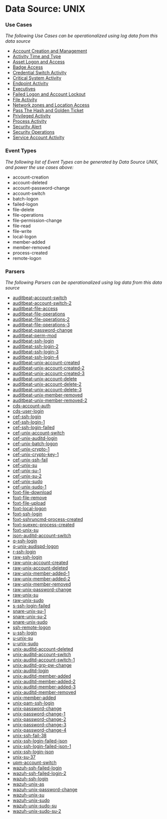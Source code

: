 Data Source: UNIX
=================

### Use Cases

_The following Use Cases can be operationalized using log data from this data source_

* [Account Creation and Management](usecase_account_creation_and_management.md)
* [Activity Time  and Type](usecase_activity_time__and_type.md)
* [Asset Logon and Access](usecase_asset_logon_and_access.md)
* [Badge Access](usecase_badge_access.md)
* [Credential Switch Activity](usecase_credential_switch_activity.md)
* [Critical System Activity](usecase_critical_system_activity.md)
* [Endpoint Activity](usecase_endpoint_activity.md)
* [Executives](usecase_executives.md)
* [Failed Logon and Account Lockout](usecase_failed_logon_and_account_lockout.md)
* [File Activity](usecase_file_activity.md)
* [Network zones and Location Access](usecase_network_zones_and_location_access.md)
* [Pass The Hash and Golden Ticket](usecase_pass_the_hash_and_golden_ticket.md)
* [Privileged Activity](usecase_privileged_activity.md)
* [Process Activity](usecase_process_activity.md)
* [Security Alert](usecase_security_alert.md)
* [Security Operations](usecase_security_operations.md)
* [Service Account Activity](usecase_service_account_activity.md)


### Event Types

_The following list of Event Types can be generated by Data Source UNIX, and power the use cases above:_

- account-creation
- account-deleted
- account-password-change
- account-switch
- batch-logon
- failed-logon
- file-delete
- file-operations
- file-permission-change
- file-read
- file-write
- local-logon
- member-added
- member-removed
- process-created
- remote-logon


### Parsers

_The following Parsers can be operationalized using log data from this data source_

* [auditbeat-account-switch](parserContent_auditbeat-account-switch.md)
* [auditbeat-account-switch-2](parserContent_auditbeat-account-switch-2.md)
* [auditbeat-file-access](parserContent_auditbeat-file-access.md)
* [auditbeat-file-operations](parserContent_auditbeat-file-operations.md)
* [auditbeat-file-operations-2](parserContent_auditbeat-file-operations-2.md)
* [auditbeat-file-operations-3](parserContent_auditbeat-file-operations-3.md)
* [auditbeat-password-change](parserContent_auditbeat-password-change.md)
* [auditbeat-perm-mod](parserContent_auditbeat-perm-mod.md)
* [auditbeat-ssh-login](parserContent_auditbeat-ssh-login.md)
* [auditbeat-ssh-login-2](parserContent_auditbeat-ssh-login-2.md)
* [auditbeat-ssh-login-3](parserContent_auditbeat-ssh-login-3.md)
* [auditbeat-ssh-login-4](parserContent_auditbeat-ssh-login-4.md)
* [auditbeat-unix-account-created](parserContent_auditbeat-unix-account-created.md)
* [auditbeat-unix-account-created-2](parserContent_auditbeat-unix-account-created-2.md)
* [auditbeat-unix-account-created-3](parserContent_auditbeat-unix-account-created-3.md)
* [auditbeat-unix-account-delete](parserContent_auditbeat-unix-account-delete.md)
* [auditbeat-unix-account-delete-2](parserContent_auditbeat-unix-account-delete-2.md)
* [auditbeat-unix-account-delete-3](parserContent_auditbeat-unix-account-delete-3.md)
* [auditbeat-unix-member-removed](parserContent_auditbeat-unix-member-removed.md)
* [auditbeat-unix-member-removed-2](parserContent_auditbeat-unix-member-removed-2.md)
* [cds-account-auth](parserContent_cds-account-auth.md)
* [cds-user-login](parserContent_cds-user-login.md)
* [cef-ssh-login](parserContent_cef-ssh-login.md)
* [cef-ssh-login-1](parserContent_cef-ssh-login-1.md)
* [cef-ssh-login-failed](parserContent_cef-ssh-login-failed.md)
* [cef-unix-account-switch](parserContent_cef-unix-account-switch.md)
* [cef-unix-auditd-login](parserContent_cef-unix-auditd-login.md)
* [cef-unix-batch-logon](parserContent_cef-unix-batch-logon.md)
* [cef-unix-crypto-1](parserContent_cef-unix-crypto-1.md)
* [cef-unix-crypto-key-1](parserContent_cef-unix-crypto-key-1.md)
* [cef-unix-ssh-fail](parserContent_cef-unix-ssh-fail.md)
* [cef-unix-su](parserContent_cef-unix-su.md)
* [cef-unix-su-1](parserContent_cef-unix-su-1.md)
* [cef-unix-su-2](parserContent_cef-unix-su-2.md)
* [cef-unix-sudo](parserContent_cef-unix-sudo.md)
* [cef-unix-sudo-1](parserContent_cef-unix-sudo-1.md)
* [foxt-file-download](parserContent_foxt-file-download.md)
* [foxt-file-remove](parserContent_foxt-file-remove.md)
* [foxt-file-upload](parserContent_foxt-file-upload.md)
* [foxt-local-logon](parserContent_foxt-local-logon.md)
* [foxt-ssh-login](parserContent_foxt-ssh-login.md)
* [foxt-sshruncmd-process-created](parserContent_foxt-sshruncmd-process-created.md)
* [foxt-suexec-process-created](parserContent_foxt-suexec-process-created.md)
* [foxt-unix-su](parserContent_foxt-unix-su.md)
* [json-auditd-account-switch](parserContent_json-auditd-account-switch.md)
* [q-ssh-login](parserContent_q-ssh-login.md)
* [q-unix-audispd-logon](parserContent_q-unix-audispd-logon.md)
* [r-ssh-login](parserContent_r-ssh-login.md)
* [raw-ssh-login](parserContent_raw-ssh-login.md)
* [raw-unix-account-created](parserContent_raw-unix-account-created.md)
* [raw-unix-account-deleted](parserContent_raw-unix-account-deleted.md)
* [raw-unix-member-added-1](parserContent_raw-unix-member-added-1.md)
* [raw-unix-member-added-2](parserContent_raw-unix-member-added-2.md)
* [raw-unix-member-removed](parserContent_raw-unix-member-removed.md)
* [raw-unix-password-change](parserContent_raw-unix-password-change.md)
* [raw-unix-su](parserContent_raw-unix-su.md)
* [raw-unix-sudo](parserContent_raw-unix-sudo.md)
* [s-ssh-login-failed](parserContent_s-ssh-login-failed.md)
* [snare-unix-su-1](parserContent_snare-unix-su-1.md)
* [snare-unix-su-2](parserContent_snare-unix-su-2.md)
* [snare-unix-sudo](parserContent_snare-unix-sudo.md)
* [ssh-remote-logon](parserContent_ssh-remote-logon.md)
* [u-ssh-login](parserContent_u-ssh-login.md)
* [u-unix-su](parserContent_u-unix-su.md)
* [u-unix-sudo](parserContent_u-unix-sudo.md)
* [unix-auditd-account-deleted](parserContent_unix-auditd-account-deleted.md)
* [unix-auditd-account-switch](parserContent_unix-auditd-account-switch.md)
* [unix-auditd-account-switch-1](parserContent_unix-auditd-account-switch-1.md)
* [unix-auditd-grp-pw-change](parserContent_unix-auditd-grp-pw-change.md)
* [unix-auditd-login](parserContent_unix-auditd-login.md)
* [unix-auditd-member-added](parserContent_unix-auditd-member-added.md)
* [unix-auditd-member-added-2](parserContent_unix-auditd-member-added-2.md)
* [unix-auditd-member-added-3](parserContent_unix-auditd-member-added-3.md)
* [unix-auditd-member-removed](parserContent_unix-auditd-member-removed.md)
* [unix-member-added](parserContent_unix-member-added.md)
* [unix-pam-ssh-login](parserContent_unix-pam-ssh-login.md)
* [unix-password-change](parserContent_unix-password-change.md)
* [unix-password-change-1](parserContent_unix-password-change-1.md)
* [unix-password-change-2](parserContent_unix-password-change-2.md)
* [unix-password-change-3](parserContent_unix-password-change-3.md)
* [unix-password-change-4](parserContent_unix-password-change-4.md)
* [unix-ssh-fail-38](parserContent_unix-ssh-fail-38.md)
* [unix-ssh-login-failed-json](parserContent_unix-ssh-login-failed-json.md)
* [unix-ssh-login-failed-json-1](parserContent_unix-ssh-login-failed-json-1.md)
* [unix-ssh-login-json](parserContent_unix-ssh-login-json.md)
* [unix-su-37](parserContent_unix-su-37.md)
* [upm-account-switch](parserContent_upm-account-switch.md)
* [wazuh-ssh-failed-login](parserContent_wazuh-ssh-failed-login.md)
* [wazuh-ssh-failed-login-2](parserContent_wazuh-ssh-failed-login-2.md)
* [wazuh-ssh-login](parserContent_wazuh-ssh-login.md)
* [wazuh-unix-as](parserContent_wazuh-unix-as.md)
* [wazuh-unix-password-change](parserContent_wazuh-unix-password-change.md)
* [wazuh-unix-su](parserContent_wazuh-unix-su.md)
* [wazuh-unix-sudo](parserContent_wazuh-unix-sudo.md)
* [wazuh-unix-sudo-su](parserContent_wazuh-unix-sudo-su.md)
* [wazuh-unix-sudo-su-2](parserContent_wazuh-unix-sudo-su-2.md)
